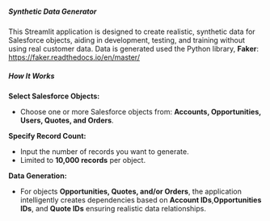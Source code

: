 ##### Synthetic Data Generator

This Streamlit application is designed to create realistic, synthetic data for Salesforce objects, aiding in development, testing, and training without using real customer data. Data is generated used the Python library, **Faker**: https://faker.readthedocs.io/en/master/

##### How It Works

**Select Salesforce Objects:**
- Choose one or more Salesforce objects from: **Accounts, Opportunities, Users, Quotes, and Orders**.
 
**Specify Record Count:**
- Input the number of records you want to generate.
- Limited to **10,000 records** per object.
 
**Data Generation:**
- For objects **Opportunities, Quotes, and/or Orders**, the application intelligently creates dependencies based on **Account IDs**,**Opportunities IDs**, and **Quote IDs** ensuring realistic data relationships.
